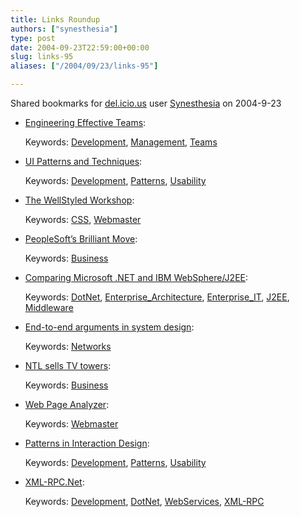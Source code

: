 ```yaml
---
title: Links Roundup
authors: ["synesthesia"]
type: post
date: 2004-09-23T22:59:00+00:00
slug: links-95 
aliases: ["/2004/09/23/links-95"]

---
```

Shared bookmarks for [del.icio.us][1] user  [Synesthesia][2] on 2004-9-23

  * [Engineering Effective Teams][3]:
   
    Keywords: [Development][4], [Management][5], [Teams][6]
  * [UI Patterns and Techniques][7]:
   
    Keywords: [Development][4], [Patterns][8], [Usability][9]
  * [The WellStyled Workshop][10]:
   
    Keywords: [CSS][11], [Webmaster][12]
  * [PeopleSoft&#8217;s Brilliant Move][13]:
   
    Keywords: [Business][14]
  * [Comparing Microsoft .NET and IBM WebSphere/J2EE][15]:
   
    Keywords: [DotNet][16], [Enterprise_Architecture][17], [Enterprise_IT][18], [J2EE][19], [Middleware][20]
  * [End-to-end arguments in system design][21]:
   
    Keywords: [Networks][22]
  * [NTL sells TV towers][23]:
   
    Keywords: [Business][14]
  * [Web Page Analyzer][24]:
   
    Keywords: [Webmaster][12]
  * [Patterns in Interaction Design][25]:
   
    Keywords: [Development][4], [Patterns][8], [Usability][9]
  * [XML-RPC.Net][26]:
   
    Keywords: [Development][4], [DotNet][16], [WebServices][27], [XML-RPC][28]

 [1]: https://del.icio.us/
 [2]: https://del.icio.us/synesthesia
 [3]: https://bossavit.com/thoughts/archives/000761.html "https://bossavit.com/thoughts/archives/000761.html"
 [4]: https://del.icio.us/synesthesia/Development
 [5]: https://del.icio.us/synesthesia/Management
 [6]: https://del.icio.us/synesthesia/Teams
 [7]: https://time-tripper.com/uipatterns/index.php "https://time-tripper.com/uipatterns/index.php"
 [8]: https://del.icio.us/synesthesia/Patterns
 [9]: https://del.icio.us/synesthesia/Usability
 [10]: https://wellstyled.com/ "https://wellstyled.com/"
 [11]: https://del.icio.us/synesthesia/CSS
 [12]: https://del.icio.us/synesthesia/Webmaster
 [13]: https://www.feld.com/blog/archives/2004/09/peoplesofts_bri.html "https://www.feld.com/blog/archives/2004/09/peoplesofts_bri.html"
 [14]: https://del.icio.us/synesthesia/Business
 [15]: https://www.middlewareresearch.com/endeavors/040921IBMDOTNET/endeavor.jsp "https://www.middlewareresearch.com/endeavors/040921IBMDOTNET/endeavor.jsp"
 [16]: https://del.icio.us/synesthesia/DotNet
 [17]: https://del.icio.us/synesthesia/Enterprise_Architecture
 [18]: https://del.icio.us/synesthesia/Enterprise_IT
 [19]: https://del.icio.us/synesthesia/J2EE
 [20]: https://del.icio.us/synesthesia/Middleware
 [21]: https://www.reed.com/Papers/EndtoEnd.html "https://www.reed.com/Papers/EndtoEnd.html"
 [22]: https://del.icio.us/synesthesia/Networks
 [23]: https://www.timesonline.co.uk/newspaper/0,,172-1273962,00.html "https://www.timesonline.co.uk/newspaper/0,,172-1273962,00.html"
 [24]: https://www.websiteoptimization.com/services/analyze/ "https://www.websiteoptimization.com/services/analyze/"
 [25]: https://www.welie.com/patterns/gui/index.html "https://www.welie.com/patterns/gui/index.html"
 [26]: https://www.xml-rpc.net/ "https://www.xml-rpc.net/"
 [27]: https://del.icio.us/synesthesia/WebServices
 [28]: https://del.icio.us/synesthesia/XML-RPC